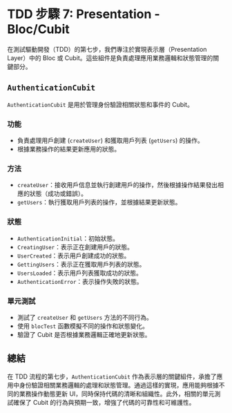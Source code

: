 # TDD 步驟 7: Presentation - Bloc/Cubit

在測試驅動開發（TDD）的第七步，我們專注於實現表示層（Presentation Layer）中的 Bloc 或 Cubit。這些組件是負責處理應用業務邏輯和狀態管理的關鍵部分。

## `AuthenticationCubit`

`AuthenticationCubit` 是用於管理身份驗證相關狀態和事件的 Cubit。

### 功能
- 負責處理用戶創建 (`createUser`) 和獲取用戶列表 (`getUsers`) 的操作。
- 根據業務操作的結果更新應用的狀態。

### 方法
- `createUser`：接收用戶信息並執行創建用戶的操作，然後根據操作結果發出相應的狀態（成功或錯誤）。
- `getUsers`：執行獲取用戶列表的操作，並根據結果更新狀態。

### 狀態
- `AuthenticationInitial`：初始狀態。
- `CreatingUser`：表示正在創建用戶的狀態。
- `UserCreated`：表示用戶創建成功的狀態。
- `GettingUsers`：表示正在獲取用戶列表的狀態。
- `UsersLoaded`：表示用戶列表獲取成功的狀態。
- `AuthenticationError`：表示操作失敗的狀態。

### 單元測試
- 測試了 `createUser` 和 `getUsers` 方法的不同行為。
- 使用 `blocTest` 函數模擬不同的操作和狀態變化。
- 驗證了 Cubit 是否根據業務邏輯正確地更新狀態。

## 總結

在 TDD 流程的第七步，`AuthenticationCubit` 作為表示層的關鍵組件，承擔了應用中身份驗證相關業務邏輯的處理和狀態管理。通過這樣的實現，應用能夠根據不同的業務操作動態更新 UI，同時保持代碼的清晰和組織性。此外，相關的單元測試確保了 Cubit 的行為與預期一致，增強了代碼的可靠性和可維護性。
